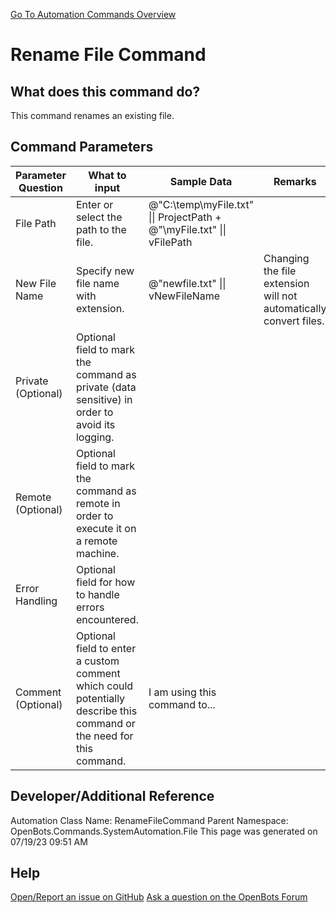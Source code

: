 <!--TITLE: Rename File Command -->
<!-- SUBTITLE: a command in the System Automation Commands\File group. -->
[Go To Automation Commands Overview](/automation-commands)


# Rename File Command


## What does this command do?
This command renames an existing file.


## Command Parameters
| Parameter Question   	| What to input  	|  Sample Data 	| Remarks  	|
| ---                    | ---               | ---           | ---       |
|File Path|Enter or select the path to the file.|@"C:\temp\myFile.txt" \|\| ProjectPath + @"\myFile.txt" \|\| vFilePath||
|New File Name|Specify new file name with extension.|@"newfile.txt" \|\| vNewFileName|Changing the file extension will not automatically convert files.|
|Private (Optional)|Optional field to mark the command as private (data sensitive) in order to avoid its logging.|||
|Remote (Optional)|Optional field to mark the command as remote in order to execute it on a remote machine.|||
|Error Handling|Optional field for how to handle errors encountered.|||
|Comment (Optional)|Optional field to enter a custom comment which could potentially describe this command or the need for this command.|I am using this command to...||


## Developer/Additional Reference
Automation Class Name: RenameFileCommand
Parent Namespace: OpenBots.Commands.SystemAutomation.File
This page was generated on 07/19/23 09:51 AM


## Help
[Open/Report an issue on GitHub](https://github.com/OpenBotsAI/OpenBots.Studio/issues/new)
[Ask a question on the OpenBots Forum](https://openbots.ai/forums/)
